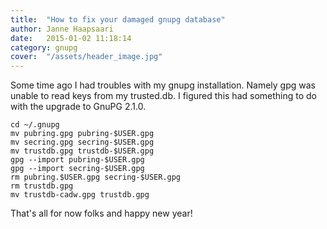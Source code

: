```yaml
---
title:  "How to fix your damaged gnupg database"
author: Janne Haapsaari
date:   2015-01-02 11:18:14
category: gnupg
cover:  "/assets/header_image.jpg"
---
```

Some time ago I had troubles with my gnupg installation. Namely gpg was unable
to read keys from my trusted.db. I figured this had something to do with the
upgrade to GnuPG 2.1.0.

```
cd ~/.gnupg
mv pubring.gpg pubring-$USER.gpg
mv secring.gpg secring-$USER.gpg
mv trustdb.gpg trustdb-$USER.gpg
gpg --import pubring-$USER.gpg
gpg --import secring-$USER.gpg
rm pubring.$USER.gpg secring-$USER.gpg
rm trustdb.gpg
mv trustdb-cadw.gpg trustdb.gpg
```

That's all for now folks and happy new year!
